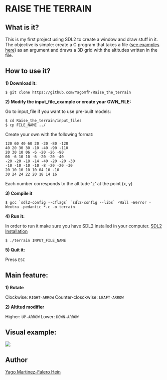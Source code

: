 # RAISE THE TERRAIN

## What is it?

This is my first project using SDL2 to create a window and draw stuff in it. The objective is simple: create a C program that takes a file ([see examples here](https://github.com/Yagomfh/Raise_the_terrain/tree/main/input_examples)) as an argument and draws a 3D grid with the altitudes written in the file.

## How to use it?

**1) Download it:**

```
$ git clone https://github.com/Yagomfh/Raise_the_terrain
```

**2) Modify the input_file_example or create your OWN_FILE:**

Go to input_file if you want to use pre-built models:

```
$ cd Raise_the_terrain/input_files
$ cp FILE_NAME ../
```

Create your own with the following format:

```
120 60 40 60 20 -20 -80 -120
40 20 30 30 -10 -40 -90 -110
20 30 10 06 -6 -20 -26 -90
00 -6 10 10 -6 -20 -20 -40
-20 -20 -18 -14 -40 -20 -20 -30
-10 -10 -10 -10 -8 -20 -20 -30
20 10 10 10 10 04 10 -10
30 24 24 22 20 18 14 16
```

Each number corresponds to the altitude 'z' at the point (x, y)

**3) Compile it**

```
$ gcc `sdl2-config --cflags` `sdl2-config --libs` -Wall -Werror -Wextra -pedantic *.c -o terrain
```

**4) Run it:**

In order to run it make sure you have SDL2 installed in your computer. 
[SDL2 Installation](https://wiki.libsdl.org/Installation)

```
$ ./terrain INPUT_FILE_NAME
```

**5) Quit it:**

Press `ESC`

## Main feature:

**1) Rotate**

Clockwise: `RIGHT-ARROW`
Counter-closckwise: `LEAFT-ARROW`

**2) Altitud modifier**

Higher: `UP-ARROW`
Lower: `DOWN-ARROW`

## Visual example:

![](https://drive.google.com/uc?id=10wa87VrX9TqrAkC7UJdnn1VHWIUV6PmN)

## Author

[Yago Martinez-Falero Hein](https://github.com/Yagomfh)
